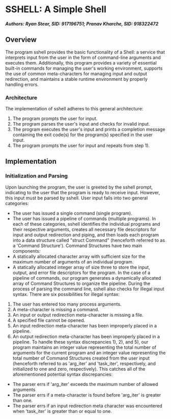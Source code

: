 # SSHELL: A Simple Shell
##### Authors: _Ryan Stear, SID: 917196751; Pranav Kharche, SID: 918322472_

## Overview
The program sshell provides the basic functionality of a Shell: a service that
interprets input from the user in the form of command-line arguments and
executes them. Additionally, this program provides a variety of essential
built-in commands for managing the user's working environment, supports the use
of common meta-characters for managing input and output redirection, and
maintains a stable runtime environment by properly handling errors.

### Architecture
The implementation of sshell adheres to this general architecture:
1. The program prompts the user for input.
2. The program parses the user's input and checks for invalid input.
3. The program executes the user's input and prints a completion message
containing the exit code(s) for the program(s) specified in the user input.
4. The program prompts the user for input and repeats from step 1).

## Implementation

### Initialization and Parsing
Upon launching the program, the user is greeted by the sshell prompt, indicating
to the user that the program is ready to receive input. However, this input
must be parsed by sshell. User input falls into two general categories:
* The user has issued a single command (single program).
* The user has issued a pipeline of commands (multiple programs).
In each of these categories, sshell identifies the individual programs and their
respective arguments, creates all necessary file descriptors for input and
output redirection and piping, and then loads each program into a data structure
called "struct Command" (henceforth referred to as a 'Command Structure').
Command Structures have two main components:
* A statically allocated character array with sufficient size for the maximum
number of arguments of an individual program.
* A statically allocated integer array of size three to store the input, output,
and error file descriptors for the program.
In the case of a pipeline of commands, our program generates a dynamically
allocated array of Command Structures to organize the pipeline.
During the process of parsing the command line, sshell also checks for illegal
input syntax. There are six possibilities for illegal syntax:
1. The user has entered too many process arguments.
2. A meta-character is missing a command.
3. An input or output redirection meta-character is missing a file.
4. A specified file cannot be opened.
5. An input redirection meta-character has been improperly placed in a
pipeline.
6. An output redirection meta-character has been improperly placed in a
pipeline.
To handle these syntax discrepancies 1), 2), and 5), our program maintains an
integer value representing the total number of arguments for the current
program and an integer value representing the total number of Command Structures
created from the user input (henceforth referred to as 'arg_iter' and
'task_iter', respectively, and initialized to one and zero, respectively).
This catches all of the aforementioned potential syntax discrepancies:
* The parser errs if 'arg_iter' exceeds the maximum number of allowed arguments
* The parser errs if a meta-character is found before 'arg_iter' is greater than
one.
* The parser errs if an input redirection meta character was encountered when
'task_iter' is greater than or equal to one.
